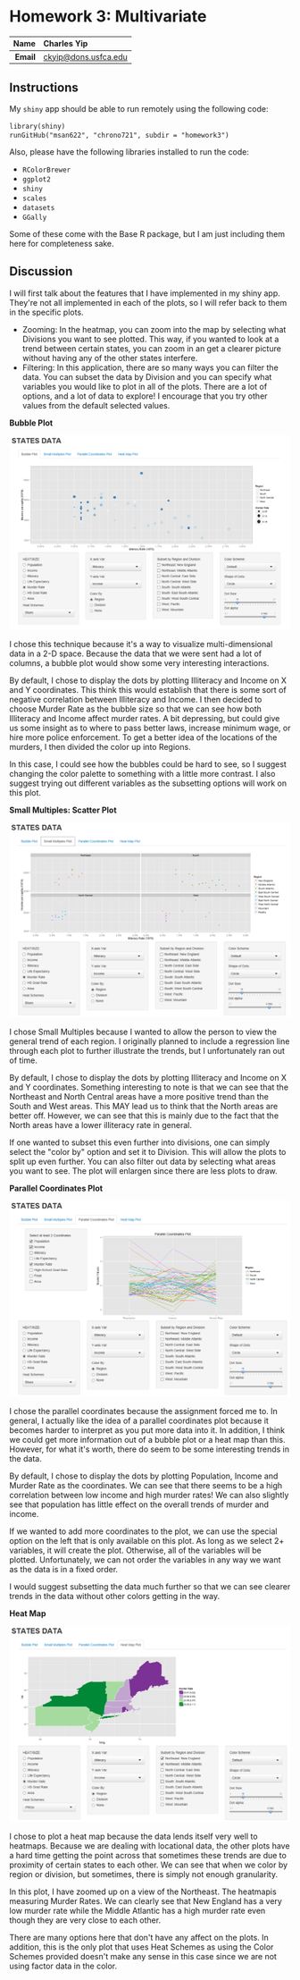 Homework 3: Multivariate
==============================

| **Name**  | Charles Yip  |
|----------:|:-------------|
| **Email** | ckyip@dons.usfca.edu |

## Instructions ##

My `shiny` app should be able to run remotely using the following code:

```
library(shiny)
runGitHub("msan622", "chrono721", subdir = "homework3")
```

Also, please have the following libraries installed to run the code:

- `RColorBrewer`
- `ggplot2`
- `shiny`
- `scales`
- `datasets`
- `GGally`

Some of these come with the Base R package, but I am just including them here for completeness sake.

## Discussion ##

I will first talk about the features that I have implemented in my shiny app. They're not all implemented in each of the plots, so I will refer back to them in the specific plots. 

- Zooming: In the heatmap, you can zoom into the map by selecting what Divisions you want to see plotted. This way, if you wanted to look at a trend between certain states, you can zoom in an get a clearer picture without having any of the other states interfere.
- Filtering: In this application, there are so many ways you can filter the data. You can subset the data by Division and you can specify what variables you would like to plot in all of the plots. There are a lot of options, and a lot of data to explore! I encourage that you try other values from the default selected values.


**Bubble Plot**

![IMAGE](hw3_bubble.png)

I chose this technique because it's a way to visualize multi-dimensional data in a 2-D space. Because the data that we were sent had a lot of columns, a bubble plot would show some very interesting interactions.

By default, I chose to display the dots by plotting Illiteracy and Income on X and Y coordinates. This think this would establish that there is some sort of negative correlation between Illiteracy and Income. I then decided to choose Murder Rate as the bubble size so that we can see how both Illiteracy and Income affect murder rates. A bit depressing, but could give us some insight as to where to pass better laws, increase minimum wage, or hire more police enforcement. To get a better idea of the locations of the murders, I then divided the color up into Regions. 

In this case, I could see how the bubbles could be hard to see, so I suggest changing the color palette to something with a little more contrast. I also suggest trying out different variables as the subsetting options will work on this plot. 


**Small Multiples: Scatter Plot**

![IMAGE](hw3_smallmultiple.png)

I chose Small Multiples because I wanted to allow the person to view the general trend of each region. I originally planned to include a regression line through each plot to further illustrate the trends, but I unfortunately ran out of time. 

By default, I chose to display the dots by plotting Illiteracy and Income on X and Y coordinates. Something interesting to note is that we can see that the Northeast and North Central areas have a more positive trend than the South and West areas. This MAY lead us to think that the North areas are better off. However, we can see that this is mainly due to the fact that the North areas have a lower illiteracy rate in general. 

If one wanted to subset this even further into divisions, one can simply select the "color by" option and set it to Division. This will allow the plots to split up even further. You can also filter out data by selecting what areas you want to see. The plot will enlargen since there are less plots to draw. 


**Parallel Coordinates Plot**

![IMAGE](hw3_parallel.png)

I chose the parallel coordinates because the assignment forced me to. In general, I actually like the idea of a parallel coordinates plot because it becomes harder to interpret as you put more data into it. In addition, I think we could get more information out of a bubble plot or a heat map than this. However, for what it's worth, there do seem to be some interesting trends in the data.

By default, I chose to display the dots by plotting Population, Income and Murder Rate as the coordinates. We can see that there seems to be a high correlation between low income and high murder rates! We can also slightly see that population has little effect on the overall trends of murder and income. 

If we wanted to add more coordinates to the plot, we can use the special option on the left that is only available on this plot. As long as we select 2+ variables, it will create the plot. Otherwise, all of the variables will be plotted. Unfortunately, we can not order the variables in any way we want as the data is in a fixed order. 

I would suggest subsetting the data much further so that we can see clearer trends in the data without other colors getting in the way. 


**Heat Map**

![IMAGE](hw3_heat.png)

I chose to plot a heat map because the data lends itself very well to heatmaps. Because we are dealing with locational data, the other plots have a hard time getting the point across that sometimes these trends are due to proximity of certain states to each other. We can see that when we color by region or division, but sometimes, there is simply not enough granularity. 

In this plot, I have zoomed up on a view of the Northeast. The heatmapis measuring Murder Rates. We can clearly see that New England has a very low murder rate while the Middle Atlantic has a high murder rate even though they are very close to each other. 

There are many options here that don't have any affect on the plots. In addition, this is the only plot that uses Heat Schemes as using the Color Schemes provided doesn't make any sense in this case since we are not using factor data in the color. 




